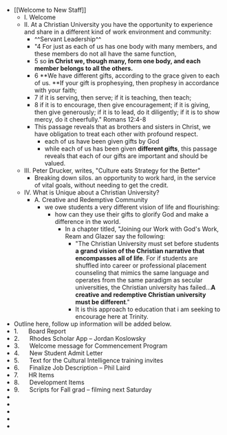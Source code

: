 - [[Welcome to New Staff]]
    - I. Welcome
    - II. At a Christian University you have the opportunity to experience and share in a different kind of work environment and community:
        - ^^Servant Leadership^^
        - "4 For just as each of us has one body with many members, and these members do not all have the same function,
        - 5 so **in Christ we, though many, form one body, and each member belongs to all the others.**
        - 6 **We have different gifts, according to the grace given to each of us. **If your gift is prophesying, then prophesy in accordance with your faith;
        - 7 if it is serving, then serve; if it is teaching, then teach;
        - 8 if it is to encourage, then give encouragement; if it is giving, then give generously; if it is to lead, do it diligently; if it is to show mercy, do it cheerfully." Romans 12:4-8
        - This passage reveals that as brothers and sisters in Christ, we have obligation to treat each other with profound respect. 
            - each of us have been given gifts by God
            - while each of us has been given __different gifts__, this passage reveals that each of our gifts are important and should be valued. 
    - III. Peter Drucker, writes, "Culture eats Strategy for the Better"
        - Breaking down silos. 
an opportunity to work hard, in the service of vital goals, without needing to get the credit. 
    - IV. What is Unique about a Christian University?
        - A. Creative and Redemptive Community
            - we owe students a very different vision of life and flourishing:
                - how can they use their gifts to glorify God and make a difference in the world. 
                    - In a chapter titled, "Joining our Work with God's Work, Ream and Glazer say the following: 
                        - "The Christian University must set before students **a grand vision of the Christian narrative that encompasses all of life**. For if students are shuffled into career or professional placement counseling that mimics the same language and operates from the same paradigm as secular universities, the Christian university has failed...**A creative and redemptive Christian university must be different**."
                        - It is this approach  to education that i am seeking to encourage here at Trinity. 
- Outline here, follow up information will be added below.
- 1.      Board Report
- 2.      Rhodes Scholar App – Jordan Koslowsky
- 3.      Welcome message for Commencement Program
- 4.      New Student Admit Letter
- 5.      Text for the Cultural Intelligence training invites
- 6.      Finalize Job Description – Phil Laird
- 7.      HR Items
- 8.      Development Items
- 9.      Scripts for Fall grad – filming next Saturday
- 
- 
- 
- 
- 
